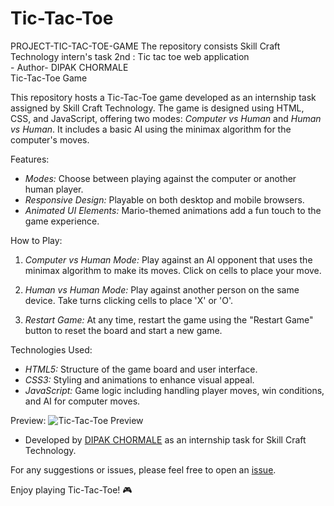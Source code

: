 # Tic-Tac-Toe
PROJECT-TIC-TAC-TOE-GAME
The repository consists Skill Craft Technology intern's task 2nd : Tic tac toe web application
<br> - Author- DIPAK CHORMALE
<br> Tic-Tac-Toe Game

This repository hosts a Tic-Tac-Toe game developed as an internship task assigned by Skill Craft Technology. The game is designed using HTML, CSS, and JavaScript, offering two modes: *Computer vs Human* and *Human vs Human*. It includes a basic AI using the minimax algorithm for the computer's moves.

 Features:
- *Modes:* Choose between playing against the computer or another human player.
- *Responsive Design:* Playable on both desktop and mobile browsers.
- *Animated UI Elements:* Mario-themed animations add a fun touch to the game experience.

 How to Play:
1. *Computer vs Human Mode:* Play against an AI opponent that uses the minimax algorithm to make its moves. Click on cells to place your move.
   
2. *Human vs Human Mode:* Play against another person on the same device. Take turns clicking cells to place 'X' or 'O'.

3. *Restart Game:* At any time, restart the game using the "Restart Game" button to reset the board and start a new game.

Technologies Used:
- *HTML5:* Structure of the game board and user interface.
- *CSS3:* Styling and animations to enhance visual appeal.
- *JavaScript:* Game logic including handling player moves, win conditions, and AI for computer moves.

 Preview:
![Tic-Tac-Toe Preview]()





- Developed by [DIPAK CHORMALE]() as an internship task for Skill Craft Technology.

For any suggestions or issues, please feel free to open an [issue]().

Enjoy playing Tic-Tac-Toe! 🎮

